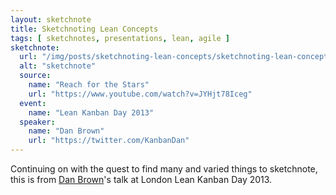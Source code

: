 ```yaml
---
layout: sketchnote
title: Sketchnoting Lean Concepts
tags: [ sketchnotes, presentations, lean, agile ]
sketchnote:
  url: "/img/posts/sketchnoting-lean-concepts/sketchnoting-lean-concepts-hifi.png"
  alt: "sketchnote"
  source:
    name: "Reach for the Stars"
    url: "https://www.youtube.com/watch?v=JYHjt78Iceg"
  event:
    name: "Lean Kanban Day 2013"
  speaker:
    name: "Dan Brown"
    url: "https://twitter.com/KanbanDan"
---
```


Continuing on with the quest to find many and varied things to sketchnote, 
this is from <a href="https://twitter.com/KanbanDan">Dan Brown</a>'s talk at London 
Lean Kanban Day 2013.

